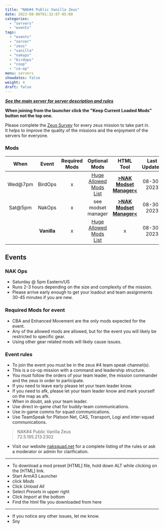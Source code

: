 ```yaml
---
title: "NAK#4 Public Vanilla Zeus"
date: 2023-08-06T01:32:07-05:00
categories:
  - "servers"
  - "events"
tags:
  - "events"
  - "server"
  - "zeus"
  - "vanilla"
  - "nakops"
  - "birdops"
  - "coop"
  - "co-op"
menu: servers
showdates: false
weight: 4
draft: false
---
```

[***See the main server for server description and rules***](https://www.naksquad.net/servers/ourservers/)
<!-- more -->
**When joining from the launcher click the "Keep Current Loaded Mods" button not the top one.**

Please complete the [Zeus Survey](https://forms.gle/aHSDdsxMVZQkLcaZ7) for every zeus mission to take part in. \
It helps to improve the quality of the missions and the enjoyment of the servers for everyone.
<!-- Table Generator https://www.tablesgenerator.com/markdown_tables -->
<!-- Table data importer https://anywaydata.com/app# -->
### Mods
|**When**| **Event** | **Required Mods** | **Optional Mods** | **HTML Tool** | **Last Updated** |
|:---:|:---:|:---:|:---:|:---:|:---:|
|Wed@7pm| BirdOps | x | [Huge Allowed Mods List](https://www.naksquad.net/mods/) | [**>NAK Modset Manager<**](https://dell-wsl.rove-minor.ts.net/?nak4_nakops=450814997,333310405,1638341685,2060770170*,2034363662*,1804716719*,1598735666*,1538673636*,772802287*,423344798*,2480263219*,2467589125*,825179978*,925018569*,570118882*,825172265*,1486853849*,2257686620*) | 08-30-2023 |
|Sat@5pm| NakOps | x | see modset manager | [**>NAK Modset Manager<**](https://dell-wsl.rove-minor.ts.net/?nak4_nakops=450814997,333310405,1638341685,2060770170*,2034363662*,1804716719*,1598735666*,1538673636*,772802287*,423344798*,2480263219*,2467589125*,825179978*,925018569*,570118882*,825172265*,1486853849*,2257686620*) | 08-30-2023 |
|| **Vanilla** | x | [Huge Allowed Mods List](https://www.naksquad.net/mods/) | x | 08-30-2023 |

## Events

### NAK Ops
- Saturday @ 5pm Eastern/US
- Runs 2-3 hours depending on the size and complexity of the mission.
- Please arrive early enough to get your loadout and team assignments 30-45 minutes if you are new.

### Required Mods for event

 - CBA and Enhanced Movement are the only mods expected for the event.
 - Any of the allowed mods are allowed, but for the event you will likely be restricted to specific gear.
 - Using other gear related mods will likely cause issues.

### Event rules

- To join the event you must be in the zeus #4 team speak channel(s).
- This is a co-op mission with a command and leadership structure.
- You must follow the orders of your team leader, the mission commander and the zeus in order to participate.
- If you need to leave early please let your team leader know.
- If you need to afk, please let your team leader know and mark yourself on the map as afk.
- When in doubt, ask your team leader.
- Use direct in-game chat for buddy-team communications.
- Use in-game comms for squad communications.
- Use TeamSpeak for Platoon Net, CAS, Transport, Logi and inter-squad communications.

> NAK#4 Public Vanilla Zeus \
 72.5.195.213:2302

- Visit our website [naksquad.net](https://naksquad.net) for a complete listing of the rules or ask a moderator or admin for clarification.
---
- To download a mod preset [HTML] file, hold down ALT while clicking on the [HTML] link.
- Start ArmA3 Launcher
- click <i>Mods</i>
- Click <i>Unload All</i>
- Select <i>Presets</i> in upper right
- Click <i>Import</i> at the bottom
- Find the html file you downloaded from here
---
- If you notice any other issues, let me know.
- Sny

